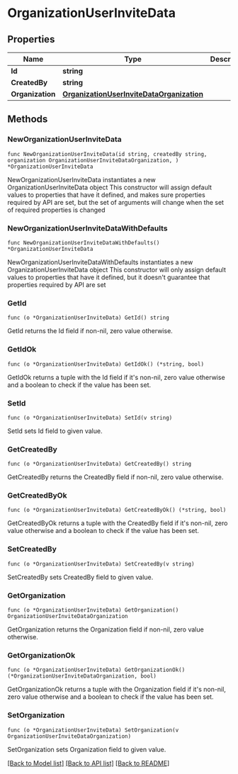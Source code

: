 # OrganizationUserInviteData

## Properties

Name | Type | Description | Notes
------------ | ------------- | ------------- | -------------
**Id** | **string** |  | 
**CreatedBy** | **string** |  | 
**Organization** | [**OrganizationUserInviteDataOrganization**](OrganizationUserInviteDataOrganization.md) |  | 

## Methods

### NewOrganizationUserInviteData

`func NewOrganizationUserInviteData(id string, createdBy string, organization OrganizationUserInviteDataOrganization, ) *OrganizationUserInviteData`

NewOrganizationUserInviteData instantiates a new OrganizationUserInviteData object
This constructor will assign default values to properties that have it defined,
and makes sure properties required by API are set, but the set of arguments
will change when the set of required properties is changed

### NewOrganizationUserInviteDataWithDefaults

`func NewOrganizationUserInviteDataWithDefaults() *OrganizationUserInviteData`

NewOrganizationUserInviteDataWithDefaults instantiates a new OrganizationUserInviteData object
This constructor will only assign default values to properties that have it defined,
but it doesn't guarantee that properties required by API are set

### GetId

`func (o *OrganizationUserInviteData) GetId() string`

GetId returns the Id field if non-nil, zero value otherwise.

### GetIdOk

`func (o *OrganizationUserInviteData) GetIdOk() (*string, bool)`

GetIdOk returns a tuple with the Id field if it's non-nil, zero value otherwise
and a boolean to check if the value has been set.

### SetId

`func (o *OrganizationUserInviteData) SetId(v string)`

SetId sets Id field to given value.


### GetCreatedBy

`func (o *OrganizationUserInviteData) GetCreatedBy() string`

GetCreatedBy returns the CreatedBy field if non-nil, zero value otherwise.

### GetCreatedByOk

`func (o *OrganizationUserInviteData) GetCreatedByOk() (*string, bool)`

GetCreatedByOk returns a tuple with the CreatedBy field if it's non-nil, zero value otherwise
and a boolean to check if the value has been set.

### SetCreatedBy

`func (o *OrganizationUserInviteData) SetCreatedBy(v string)`

SetCreatedBy sets CreatedBy field to given value.


### GetOrganization

`func (o *OrganizationUserInviteData) GetOrganization() OrganizationUserInviteDataOrganization`

GetOrganization returns the Organization field if non-nil, zero value otherwise.

### GetOrganizationOk

`func (o *OrganizationUserInviteData) GetOrganizationOk() (*OrganizationUserInviteDataOrganization, bool)`

GetOrganizationOk returns a tuple with the Organization field if it's non-nil, zero value otherwise
and a boolean to check if the value has been set.

### SetOrganization

`func (o *OrganizationUserInviteData) SetOrganization(v OrganizationUserInviteDataOrganization)`

SetOrganization sets Organization field to given value.



[[Back to Model list]](../README.md#documentation-for-models) [[Back to API list]](../README.md#documentation-for-api-endpoints) [[Back to README]](../README.md)


